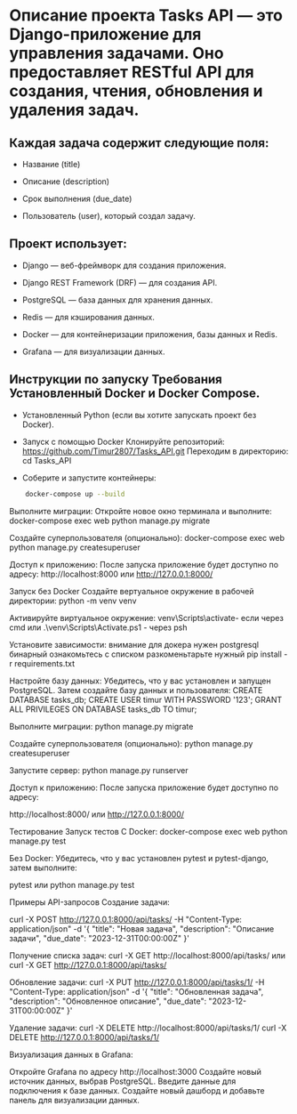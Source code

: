 # Описание проекта Tasks API — это Django-приложение для управления задачами. Оно предоставляет RESTful API для создания, чтения, обновления и удаления задач. 
## Каждая задача содержит следующие поля:

- Название (title)

- Описание (description)

- Срок выполнения (due_date)
- Пользователь (user), который создал задачу.

## Проект использует:

- Django — веб-фреймворк для создания приложения.

- Django REST Framework (DRF) — для создания API.

- PostgreSQL — база данных для хранения данных.

- Redis — для кэширования данных.

- Docker — для контейнеризации приложения, базы данных и Redis.

 - Grafana — для визуализации данных.

## Инструкции по запуску Требования Установленный Docker и Docker Compose.

- Установленный Python (если вы хотите запускать проект без Docker).

- Запуск с помощью Docker Клонируйте репозиторий: https://github.com/Timur2807/Tasks_API.git Переходим в директорию: cd Tasks_API

- Соберите и запустите контейнеры: 
```bash
    docker-compose up --build
```    


Выполните миграции: Откройте новое окно терминала и выполните: docker-compose exec web python manage.py migrate

Создайте суперпользователя (опционально): docker-compose exec web python manage.py createsuperuser

Доступ к приложению: После запуска приложение будет доступно по адресу: http://localhost:8000 или http://127.0.0.1:8000/

Запуск без Docker Создайте вертуальное окружение в рабочей директории: python -m venv venv

Активируйте виртуальное окружение: venv\Scripts\activate- если через cmd или .\venv\Scripts\Activate.ps1 - через psh

Установите зависимости: внимание для докера нужен postgresql бинарный ознакомьтесь с списком разкоменьтарьте нужный pip install -r requirements.txt

Настройте базу данных: Убедитесь, что у вас установлен и запущен PostgreSQL. Затем создайте базу данных и пользователя: CREATE DATABASE tasks_db; CREATE USER timur WITH PASSWORD '123'; GRANT ALL PRIVILEGES ON DATABASE tasks_db TO timur;

Выполните миграции: python manage.py migrate

Создайте суперпользователя (опционально): python manage.py createsuperuser

Запустите сервер: python manage.py runserver

Доступ к приложению: После запуска приложение будет доступно по адресу:

http://localhost:8000/ или http://127.0.0.1:8000/

Тестирование Запуск тестов С Docker: docker-compose exec web python manage.py test

Без Docker: Убедитесь, что у вас установлен pytest и pytest-django, затем выполните:

pytest или python manage.py test

Примеры API-запросов Создание задачи:

curl -X POST http://127.0.0.1:8000/api/tasks/
-H "Content-Type: application/json"
-d '{ "title": "Новая задача", "description": "Описание задачи", "due_date": "2023-12-31T00:00:00Z" }'

Получение списка задач: curl -X GET http://localhost:8000/api/tasks/ или curl -X GET http://127.0.0.1:8000/api/tasks/

Обновление задачи: curl -X PUT http://127.0.0.1:8000/api/tasks/1/
-H "Content-Type: application/json"
-d '{ "title": "Обновленная задача", "description": "Обновленное описание", "due_date": "2023-12-31T00:00:00Z" }'

Удаление задачи: curl -X DELETE http://localhost:8000/api/tasks/1/ curl -X DELETE http://127.0.0.1:8000/api/tasks/1/

Визуализация данных в Grafana:

Откройте Grafana по адресу http://localhost:3000
Создайте новый источник данных, выбрав PostgreSQL.
Введите данные для подключения к базе данных.
Создайте новый дашборд и добавьте панель для визуализации данных.
